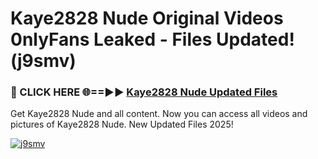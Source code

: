 # Kaye2828 Nude Original Videos 0nlyFans Leaked - Files Updated! (j9smv)

<h3>🔴 CLICK HERE 🌐==►► <a href="https://tinyurl.com/4mcuefdz" rel="nofollow">Kaye2828 Nude Updated Files</a></h3>

Get Kaye2828 Nude and all content. Now you can access all videos and pictures of Kaye2828 Nude. New Updated Files 2025!

[![j9smv](https://i.imgur.com/StAQSOY.gif)](https://tinyurl.com/4mcuefdz)
